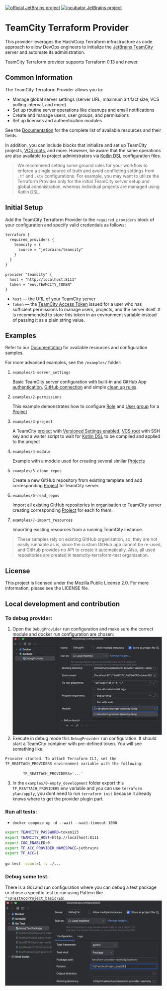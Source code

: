 [![official JetBrains project](https://jb.gg/badges/official.svg)](https://confluence.jetbrains.com/display/ALL/JetBrains+on+GitHub)
[![incubator JetBrains project](https://jb.gg/badges/incubator.svg)](https://confluence.jetbrains.com/display/ALL/JetBrains+on+GitHub)

# TeamCity Terraform Provider

This provider leverages the HashiCorp Terraform infrastructure as code approach to allow DevOps engineers to initialize the [JetBrains TeamCity](https://www.jetbrains.com/teamcity/) server and automate its administration.

TeamCity Terraform provider supports Terraform 0.13 and newer.

## Common Information

The TeamCity Terraform Provider allows you to:

* Manage global server settings (server URL, maximum artifact size, VCS polling interval, and more)
* Set up routine server operations like cleanups and email notifications
* Create and manage users, user groups, and permissions
* Set up licenses and authentication modules

See the [Documentation](https://registry.terraform.io/providers/JetBrains/teamcity/latest/docs) for the complete list of available resources and their fields.

In addition, you can include blocks that initialize and set up TeamCity projects, [VCS roots](https://www.jetbrains.com/help/teamcity/configuring-vcs-roots.html#Common+VCS+Root+Properties), and more. However, be aware that the same operations are also available to project administrators via [Kotlin DSL](https://www.jetbrains.com/help/teamcity/kotlin-dsl.html) configuration files.

> We recommend setting some ground rules for your workflow to enforce a single source of truth and avoid conflicting settings from `.tf` and `.kts` configurations. For example, you may want to utilize the Terraform Provider only for the initial TeamCity server setup and global administration, whereas individual projects are managed using Kotlin DSL.

## Initial Setup

Add the TeamCity Terraform Provider to the `required_providers` block of your configuration and specify valid credentials as follows:

```HCL
terraform {
  required_providers {
    teamcity = {
      source = "jetbrains/teamcity"
    }
  }
}

provider "teamcity" {
  host = "http://localhost:8111"
  token = "env.TEAMCITY_TOKEN"
}
```

* `host` — the URL of your TeamCity server
* `token` — the [TeamCity Access Token](https://www.jetbrains.com/help/teamcity/configuring-your-user-profile.html#Managing+Access+Tokens) issued for a user who has sufficient permissions to manage users, projects, and the server itself. It is recommended to store this token in an environment variable instead of passing it as a plain string value.

## Examples

Refer to our [Documentation](https://registry.terraform.io/providers/JetBrains/teamcity/latest/docs) for available resources and configuration samples. 

For more advanced examples, see the `/examples/` folder: 
1. `examples/1-server_settings`
   
    Basic TeamCity server configuration with built-in and GitHub App [authentication](https://www.jetbrains.com/help/teamcity/configuring-authentication-settings.html#Configuring+Authentication), [GitHub connection](https://www.jetbrains.com/help/teamcity/configuring-connections.html#GitHub) and simple [clean up rules](https://www.jetbrains.com/help/teamcity/teamcity-data-clean-up.html).


2. `examples/2-permissions`

    This example demonstrates how to configure [Role](https://www.jetbrains.com/help/teamcity/managing-roles-and-permissions.html) and [User group](https://www.jetbrains.com/help/teamcity/creating-and-managing-user-groups.html) for a [Project](https://www.jetbrains.com/help/teamcity/project.html)


3. `examples/3-project`
   
   A TeamCity [project](https://www.jetbrains.com/help/teamcity/project.html) with [Versioned Settings enabled](https://www.jetbrains.com/help/teamcity/rest/manage-vcs-settings.html), [VCS root](https://www.jetbrains.com/help/teamcity/vcs-root.html) with SSH key and a waiter script to wait for [Kotlin DSL](https://www.jetbrains.com/help/teamcity/kotlin-dsl.html) to be compiled and applied to the project


4. `examples/4-module`
   
   Example with a module used for creating several similar [Projects](https://www.jetbrains.com/help/teamcity/project.html)


5. `examples/5-clone_repos`
   
   Create a new GitHub repository from existing template and add corresponding [Project](https://www.jetbrains.com/help/teamcity/project.html) to TeamCity server.


6. `examples/6-read_repos`
   
   Import all existing GitHub repositories in organisation to TeamCity server creating corresponding [Project](https://www.jetbrains.com/help/teamcity/project.html) for each fo them.


7. `examples/7-import_resources`
   
   Importing existing resources from a running TeamCity instance.

> These samples rely on existing  GitHub organisation, so, they are not easily runnable as is, since the custom GitHub app cannot be re-used, and GitHub provides no API to create it automatically.
Also, all used repositories are created in teamcity-terraform-test organisation.


## License

This project is licensed under the Mozilla Public License 2.0. For more information, please see the LICENSE file.

## Local development and contribution

### To debug provider:

1. Open the `DebugProvider` run configuration and make sure the correct module and docker run configuration are chosen:![](examples/0-empty_development/images/img.png)
2. Execute in debug mode this `DebugProvider` run configuration. It should start a TeamCity container with pre-defined token. You will see something like:

```
Provider started. To attach Terraform CLI, set the TF_REATTACH_PROVIDERS environment variable with the following:

        TF_REATTACH_PROVIDERS='...'
```

3. In the `examples/0-empty_development` folder export this `TF_REATTACH_PROVIDERS` env variable and you can use `terraform plan/apply`, you dont need to run `terraform init` because it already knows where to get the provider plugin part.

### Run all tests:
* `docker compose up -d --wait --wait-timeout 1000`
```bash
export TEAMCITY_PASSWORD=token123
export TEAMCITY_HOST=http://localhost:8111
export CGO_ENABLED=0
export TF_ACC_PROVIDER_NAMESPACE=jetbrains
export TF_ACC=1

go test -count=1 -v ./...
```

### Debug some test:
There is a GoLand run configuration where you can debug a test package or chose a specific test to run using Pattern like `^\QTestAccProject_basic\E$`:
![](examples/0-empty_development/images/DebugTest.png)